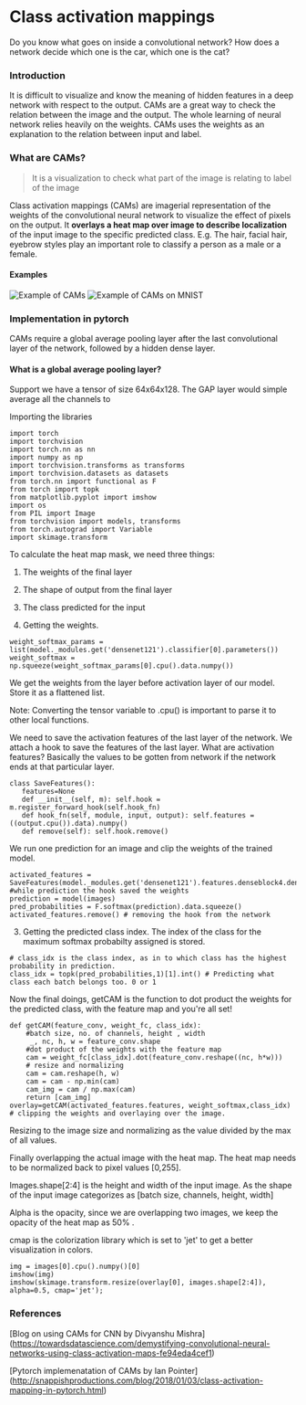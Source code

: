 # Class activation mappings

Do you know what goes on inside a convolutional network? How does a network decide which one is the car, which one is the cat?

### Introduction
It is difficult to visualize and know the meaning of hidden features in a deep network with respect to the output. CAMs are a great way to check the relation between the image and the output.
The whole learning of neural network relies heavily on the weights. 
CAMs uses the weights as an explanation to the relation between input and label.

### What are CAMs?
> It is a visualization to check what part of the image is relating to label of the image

Class activation mappings (CAMs) are imagerial representation of the weights of the convolutional neural network to visualize the effect of pixels on the output.
It **overlays a heat map over image to describe localization** of the input image to the specific predicted class. 
E.g. The hair, facial hair, eyebrow styles play an important role to classify a person as a male or a female.

#### Examples
![Example of CAMs](https://github.com/jacobgil/keras-grad-cam/raw/master/examples/boat.jpg?raw=true)
![Example of CAMs on MNIST](https://miro.medium.com/max/255/1*o3fkwaqA1l7xKBYnvMru1Q.png)

### Implementation in pytorch

CAMs require a global average pooling layer after the last convolutional layer of the network, followed by a hidden dense layer.
 #### What is a global average pooling layer?
 Support we have a tensor of size 64x64x128. The GAP layer would simple average all the channels to 

Importing the libraries

```
import torch 
import torchvision
import torch.nn as nn
import numpy as np
import torchvision.transforms as transforms
import torchvision.datasets as datasets
from torch.nn import functional as F
from torch import topk
from matplotlib.pyplot import imshow
import os
from PIL import Image
from torchvision import models, transforms
from torch.autograd import Variable
import skimage.transform
```
To calculate the heat map mask, we need three things:
1. The weights of the final layer
2. The shape of output from the final layer
3. The class predicted for the input 

1. Getting the weights.
```
weight_softmax_params = list(model._modules.get('densenet121').classifier[0].parameters())
weight_softmax = np.squeeze(weight_softmax_params[0].cpu().data.numpy())
```
We get the weights from the layer before activation layer of our model. Store it as a flattened list. 

Note: Converting the tensor variable to .cpu() is important to parse it to other local functions.

We need to save the activation features of the last layer of the network. We attach a hook to save the features of the last layer.
What are activation features? Basically the values to be gotten from network if the network ends at that particular layer.
 ```
 class SaveFeatures():
    features=None
    def __init__(self, m): self.hook = m.register_forward_hook(self.hook_fn)
    def hook_fn(self, module, input, output): self.features = ((output.cpu()).data).numpy()
    def remove(self): self.hook.remove()
```
We run one prediction for an image and clip the weights of the trained model.
```
activated_features = SaveFeatures(model._modules.get('densenet121').features.denseblock4.denselayer16)
#while prediction the hook saved the weights
prediction = model(images)
pred_probabilities = F.softmax(prediction).data.squeeze()
activated_features.remove() # removing the hook from the network
```
3. Getting the predicted class index.
The index of the class for the maximum softmax probabilty assigned is stored.

```
# class_idx is the class index, as in to which class has the highest probability in prediction.
class_idx = topk(pred_probabilities,1)[1].int() # Predicting what class each batch belongs too. 0 or 1
```
Now the final doings,
getCAM is the function to dot product the weights for the predicted class, with the feature map and you're all set!

```
def getCAM(feature_conv, weight_fc, class_idx):
    #batch size, no. of channels, height , width
     _, nc, h, w = feature_conv.shape
    #dot product of the weights with the feature map
    cam = weight_fc[class_idx].dot(feature_conv.reshape((nc, h*w)))
    # resize and normalizing
    cam = cam.reshape(h, w)
    cam = cam - np.min(cam)
    cam_img = cam / np.max(cam)
    return [cam_img]
overlay=getCAM(activated_features.features, weight_softmax,class_idx) # clipping the weights and overlaying over the image. 
 ```
 Resizing to the image size and normalizing as the value divided by the max of all values.
 
Finally overlapping the actual image with the heat map. The heat map needs to be normalized back to pixel values [0,255]. 

Images.shape[2:4] is the height and width of the input image. As the shape of the input image categorizes as [batch size, channels, 
height, width] 

Alpha is the opacity, since we are overlapping two images, we keep the opacity of the heat map as 50% .

cmap is the colorization library which is set to 'jet' to get a better visualization in colors.
``` 
img = images[0].cpu().numpy()[0]
imshow(img)
imshow(skimage.transform.resize(overlay[0], images.shape[2:4]), alpha=0.5, cmap='jet');
 ```
### References

[Blog on using CAMs for CNN by Divyanshu Mishra] (https://towardsdatascience.com/demystifying-convolutional-neural-networks-using-class-activation-maps-fe94eda4cef1)

[Pytorch implemenatation of CAMs by Ian Pointer] (http://snappishproductions.com/blog/2018/01/03/class-activation-mapping-in-pytorch.html)
